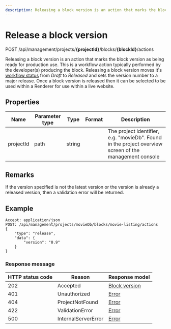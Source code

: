 ```yaml
---
description: Releasing a block version is an action that marks the block version as being ready for production use.
---
```

# Release a block version

<span class="label label--post">POST</span> /api/management/projects/**{projectId}**/blocks/**{blockId}**/actions

Releasing a block version is an action that marks the block version as being ready for production use. This is a workflow action typically performed by the developer(s) producing the block. Releasing a block version moves it's [workflow status](/blocks/block-statuses#workflow-status.md) from *Draft* to *Released* and sets the version number to a major release. Once a block version is released then it can be selected to be used within a Renderer for use within a live website. 


## Properties

| Name      | Parameter type | Type   | Format | Description                                                                                            |
|-----------|----------------|--------|--------|--------------------------------------------------------------------------------------------------------|
| projectId | path           | string |        | The project identifier, e.g. "movieDb". Found in the project overview screen of the management console |


## Remarks

If the version specified is not the latest version or the version is already a released version, then a validation error will be returned.

## Example

```http
Accept: application/json
POST: /api/management/projects/movieDb/blocks/movie-listing/actions
{
    "type": "release",
    "data": {
        "version": "0.9"
    }
}
```

### Response message

| HTTP status code | Reason              | Response model                           |
|------------------|---------------------|------------------------------------------|
| 202              | Accepted            | [Block version](/model/block-version.md) |
| 401              | Unauthorized        | [Error](/key-concepts/errors.md)         |
| 404              | ProjectNotFound     | [Error](/key-concepts/errors.md)         |
| 422              | ValidationError     | [Error](/key-concepts/errors.md)         |
| 500              | InternalServerError | [Error](/key-concepts/errors.md)         |